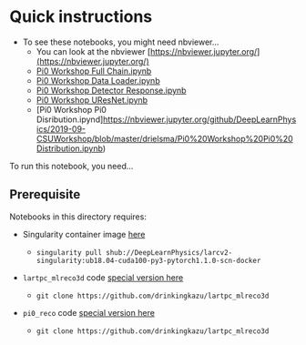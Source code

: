 # Quick instructions

* To see these notebooks, you might need nbviewer...
  - You can look at the nbviewer [https://nbviewer.jupyter.org/](https://nbviewer.jupyter.org/)
  - [Pi0 Workshop Full Chain.ipynb](https://nbviewer.jupyter.org/github/DeepLearnPhysics/2019-09-CSUWorkshop/blob/master/drielsma/Pi0%20Workshop%20Full%20Chain.ipynb)
  - [Pi0 Workshop Data Loader.ipynb](https://nbviewer.jupyter.org/github/DeepLearnPhysics/2019-09-CSUWorkshop/blob/master/drielsma/Pi0%20Workshop%20Data%20Loader.ipynb)
  - [Pi0 Workshop Detector Response.ipynb](https://nbviewer.jupyter.org/github/DeepLearnPhysics/2019-09-CSUWorkshop/blob/master/drielsma/Pi0%20Workshop%20Detector%20Response.ipynb)
  - [Pi0 Workshop UResNet.ipynb](https://nbviewer.jupyter.org/github/DeepLearnPhysics/2019-09-CSUWorkshop/blob/master/drielsma/Pi0%20Workshop%20UResNet.ipynb)
  - [Pi0 Workshop Pi0 Disribution.ipynd]https://nbviewer.jupyter.org/github/DeepLearnPhysics/2019-09-CSUWorkshop/blob/master/drielsma/Pi0%20Workshop%20Pi0%20Distribution.ipynb)
  
To run this notebook, you need...

## Prerequisite 
Notebooks in this directory requires:

* Singularity container image [here](https://singularity-hub.org/containers/10509)
  - `singularity pull shub://DeepLearnPhysics/larcv2-singularity:ub18.04-cuda100-py3-pytorch1.1.0-scn-docker`

* `lartpc_mlreco3d` code [special version here](https://github.com/drinkingkazu/lartpc_mlreco3d)
  - `git clone https://github.com/drinkingkazu/lartpc_mlreco3d`

* `pi0_reco` code [special version here](https://github.com/francois-drielsma/pi0_reco)
  - `git clone https://github.com/drinkingkazu/lartpc_mlreco3d`
